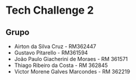 ﻿# Tech Challenge 2

 ## Grupo
+ Airton da Silva Cruz - RM362447
+ Gustavo Pitarello - RM361594
+ João Paulo Giacherini de Moraes - RM 361571
+ Thiago Ribeiro da Costa - RM 362845
+ Victor Morene Galves Marcondes - RM 362219

 

